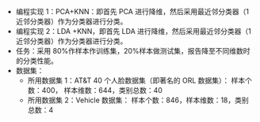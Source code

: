 - 编程实现 1：PCA+KNN：即首先 PCA 进行降维，然后采用最近邻分类器（1 近邻分类器）作为分类器进行分类。
- 编程实现 2：LDA +KNN，即首先 LDA 进行降维，然后采用最近邻分类器（1 近邻分类器）作为分类器进行分类。
- 任务：采用 80%作样本作训练集，20%样本做测试集，报告降至不同维数时的分类性能。
- 数据集：
  - 所用数据集 1：AT&T 40 个人脸数据集（即著名的 ORL 数据集）：
样本个数：400， 样本维数：644，类别总数：40 
  - 所用数据集 2：Vehicle 数据集：
样本个数：846，样本维数：18，类别总数：4
